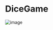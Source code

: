 # DiceGame

![image](https://user-images.githubusercontent.com/91002702/214906804-7a31f195-cc4e-42d0-8e20-e5a2728845cf.png)

